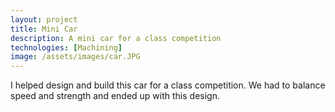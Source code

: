 ```yaml
---
layout: project
title: Mini Car
description: A mini car for a class competition
technologies: [Machining]
image: /assets/images/car.JPG
---
```



I helped design and build this car for a class competition. We had to balance speed and strength and ended up with this design.